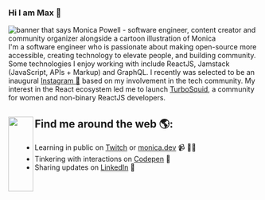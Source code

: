 ### Hi I am Max 👋
<img src="https://raw.githubusercontent.com/M0nica/M0nica/master/gh-header-image-cropped.png" alt="banner that says Monica Powell - software engineer, content creator and community organizer alongside a cartoon illustration of Monica">
I'm a software engineer who is passionate about making open-source more accessible, creating technology to elevate people, and building community. Some technologies I enjoy working with include ReactJS, Jamstack (JavaScript, APIs + Markup) and GraphQL. I recently was selected to be an inaugural <a href="https://www.instagram.com/max_bezs/">Instagram 🌟</a> based on my involvement in the tech community.  My interest in the React ecosystem led me to launch <a href="https://www.turbosquid.com/ru/Search/Artists/Max_Bezs">TurboSquid</a>, a community for women and non-binary ReactJS developers.

## Find me around the web 🌎: <a href="https://www.instagram.com/max_bezs/"><img align="left" width="50" height="150" src="https://github.com/M0nica/M0nica/blob/main/octomonica/m0nica-octocat-rotating.gif?raw=true"></a>
- Learning in public on <a href="https://www.twitch.tv/blacktechdiva">Twitch</a> or <a href="https://www.monica.dev">monica.dev</a> 📹 ✍🏾
- Tinkering with interactions on <a href="https://codepen.io/m0nica"> Codepen</a> 🏓
- Sharing updates on <a href="https://www.linkedin.com/in/monicampowell/">LinkedIn</a> 💼
